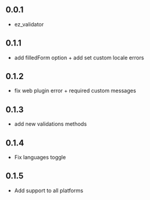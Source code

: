 ## 0.0.1

* ez_validator
## 0.1.1

* add filledForm option + add set custom locale errors
## 0.1.2

* fix web plugin error + required custom messages
## 0.1.3

* add new validations methods
## 0.1.4

* Fix languages toggle
## 0.1.5

* Add support to all platforms
